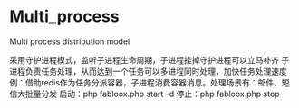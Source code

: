 # Multi_process
Multi process distribution model

采用守护进程模式，监听子进程生命周期，子进程挂掉守护进程可以立马补齐
子进程负责任务处理，从而达到一个任务可以多进程同时处理，加快任务处理速度
例：借助redis作为任务分派容器，子进程消费容器消息。处理场景有：邮件、短信大批量分发
启动：php fabloox.php start -d 
停止：php fabloox.php stop 

